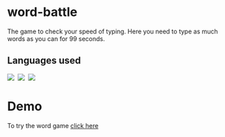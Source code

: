# word-battle

The game to check your speed of typing. Here you need to type as much words as you can for 99 seconds.

## Languages used
<p align="left">
  <img src="https://img.shields.io/badge/javascript-informational?style=for-the-badge&logoColor=black&color=EBEB23"/>&nbsp;
  <img src="https://img.shields.io/badge/CSS-informational?style=for-the-badge&logoColor=black&color=4121DE"/>&nbsp;
  <img src="https://img.shields.io/badge/HTML-informational?style=for-the-badge&logoColor=black&color=E64444"/>&nbsp;
</p>

# Demo 
To try the word game [click here](https://maksimdimov.github.io/word-battle/)
